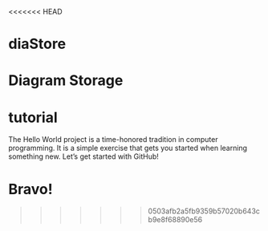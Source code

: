 <<<<<<< HEAD
# diaStore
Diagram Storage
=======
# tutorial
The Hello World project is a time-honored tradition in computer programming. It is a simple exercise that gets you started when learning something new. Let’s get started with GitHub!
# Bravo! 
>>>>>>> 0503afb2a5fb9359b57020b643cb9e8f68890e56
